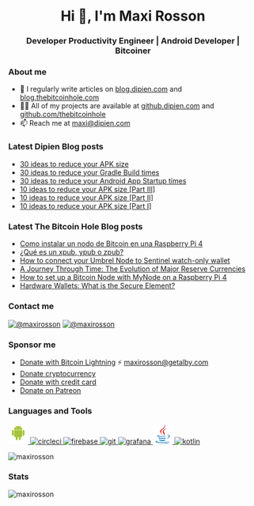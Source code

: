 <h1 align="center">Hi 👋, I'm Maxi Rosson</h1> 

<h3 align="center">Developer Productivity Engineer | Android Developer | Bitcoiner</h3>

### About me
- 📝 I regularly write articles on [blog.dipien.com](https://blog.dipien.com) and [blog.thebitcoinhole.com](https://blog.thebitcoinhole.com/)
- 👨‍💻 All of my projects are available at [github.dipien.com](https://github.dipien.com) and [github.com/thebitcoinhole](https://github.com/thebitcoinhole/)
- 📫 Reach me at maxi@dipien.com

### Latest Dipien Blog posts
<!-- DIPIEN-BLOG-POST-LIST:START -->
- [30 ideas to reduce your APK size](https://blog.dipien.com/30-ideas-to-reduce-your-apk-size-454567340b5e?source=rss----37b2d1091422---4)
- [30 ideas to reduce your Gradle Build times](https://blog.dipien.com/30-ideas-to-reduce-your-gradle-build-times-2da13d1c6276?source=rss----37b2d1091422---4)
- [30 ideas to reduce your Android App Startup times](https://blog.dipien.com/30-ideas-to-reduce-your-android-app-startup-times-5cbfc32fb1f7?source=rss----37b2d1091422---4)
- [10 ideas to reduce your APK size [Part III]](https://blog.dipien.com/10-ideas-to-reduce-your-apk-size-part-iii-376a69f65da3?source=rss----37b2d1091422---4)
- [10 ideas to reduce your APK size [Part II]](https://blog.dipien.com/10-ideas-to-reduce-your-apk-size-part-ii-12db7dec431f?source=rss----37b2d1091422---4)
- [10 ideas to reduce your APK size [Part I]](https://blog.dipien.com/10-ideas-to-reduce-your-apk-size-part-i-e6f8bca96475?source=rss----37b2d1091422---4)
<!-- DIPIEN-BLOG-POST-LIST:END -->

### Latest The Bitcoin Hole Blog posts
<!-- BITCOIN-BLOG-POST-LIST:START -->
- [Como instalar un nodo de Bitcoin en una Raspberry Pi 4](https://medium.com/the-bitcoin-hole/como-instalar-un-nodo-de-bitcoin-en-una-raspberry-pi-4-26437f7a9e3b?source=rss----154fb07103ce---4)
- [¿Qué es un xpub, ypub o zpub?](https://medium.com/the-bitcoin-hole/qu%C3%A9-es-un-xpub-ypub-o-zpub-1c9d1ae1df6d?source=rss----154fb07103ce---4)
- [How to connect your Umbrel Node to Sentinel watch-only wallet](https://medium.com/the-bitcoin-hole/how-to-connect-your-umbrel-node-to-sentinel-watch-only-wallet-56bad68a019c?source=rss----154fb07103ce---4)
- [A Journey Through Time: The Evolution of Major Reserve Currencies](https://medium.com/the-bitcoin-hole/a-journey-through-time-the-evolution-of-major-reserve-currencies-a65dc576070f?source=rss----154fb07103ce---4)
- [How to set up a Bitcoin Node with MyNode on a Raspberry Pi 4](https://medium.com/the-bitcoin-hole/how-to-set-up-a-bitcoin-node-with-mynode-on-a-raspberry-pi-4-6ab4cb1f551a?source=rss----154fb07103ce---4)
- [Hardware Wallets: What is the Secure Element?](https://medium.com/the-bitcoin-hole/hardware-wallets-what-is-the-secure-element-715dec24d731?source=rss----154fb07103ce---4)
<!-- BITCOIN-BLOG-POST-LIST:END -->

### Contact me
<p align="left">
<a href="https://twitter.com/maxirosson" target="blank"><img align="center" src="https://raw.githubusercontent.com/rahuldkjain/github-profile-readme-generator/master/src/images/icons/Social/twitter.svg" alt="@maxirosson" height="30" width="40" /></a>
<a href="https://medium.com/@maxirosson" target="blank"><img align="center" src="https://raw.githubusercontent.com/rahuldkjain/github-profile-readme-generator/master/src/images/icons/Social/medium.svg" alt="@maxirosson" height="30" width="40" /></a>
</p>

### Sponsor me

* [Donate with Bitcoin Lightning](https://getalby.com/p/maxirosson) ⚡️ [maxirosson@getalby.com](https://getalby.com/p/maxirosson)
* [Donate cryptocurrency](http://coinbase.dipien.com/)
* [Donate with credit card](https://ko-fi.com/maxirosson)
* [Donate on Patreon](http://patreon.dipien.com/)

### Languages and Tools
<p align="left"> <a href="https://developer.android.com" target="_blank"> <img src="https://raw.githubusercontent.com/devicons/devicon/master/icons/android/android-original-wordmark.svg" alt="android" width="40" height="40"/> </a> <a href="https://circleci.com" target="_blank"> <img src="https://www.vectorlogo.zone/logos/circleci/circleci-icon.svg" alt="circleci" width="40" height="40"/> </a> <a href="https://firebase.google.com/" target="_blank"> <img src="https://www.vectorlogo.zone/logos/firebase/firebase-icon.svg" alt="firebase" width="40" height="40"/> </a> <a href="https://git-scm.com/" target="_blank"> <img src="https://www.vectorlogo.zone/logos/git-scm/git-scm-icon.svg" alt="git" width="40" height="40"/> </a> <a href="https://grafana.com" target="_blank"> <img src="https://www.vectorlogo.zone/logos/grafana/grafana-icon.svg" alt="grafana" width="40" height="40"/> </a> <a href="https://www.java.com" target="_blank"> <img src="https://raw.githubusercontent.com/devicons/devicon/master/icons/java/java-original.svg" alt="java" width="40" height="40"/> </a> <a href="https://kotlinlang.org" target="_blank"> <img src="https://www.vectorlogo.zone/logos/kotlinlang/kotlinlang-icon.svg" alt="kotlin" width="40" height="40"/> </a> </p>

<p align="left"> <img src=https://github-readme-stats.vercel.app/api/top-langs/?username=maxirosson&layout=compact alt=maxirosson /> </p>

### Stats
<p align="left"> <img src=https://github-readme-stats.vercel.app/api?username=maxirosson&show_icons=true alt=maxirosson /> </p>




